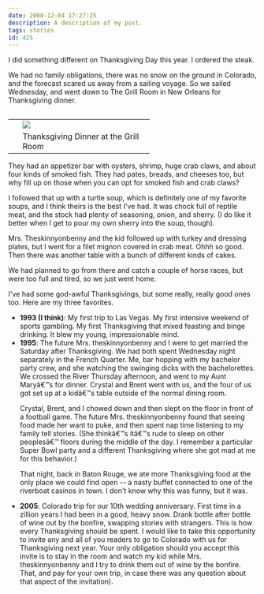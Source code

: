 ```yaml
---
date: 2008-12-04 17:27:25
description: A description of my post.
tags: stories
id: 425
---
```

I did something different on Thanksgiving Day this year.  I ordered the steak.

We had no family obligations, there was no snow on the ground in Colorado, and the forecast scared us away from a sailing voyage.  So we sailed Wednesday, and went down to The Grill Room in New Orleans for Thanksgiving dinner. 

<table cellpadding="2" align="right"><tr><td width="5" rowspan="2"><spacer type="block" width="5" height="1"></td><td width="250" ><img src="/img/thanksgiving08.jpg"></td></tr><tr><td class="caption" width="250">Thanksgiving Dinner at the Grill Room</td></tr></table>
<!--more-->
They had an appetizer bar with oysters, shrimp, huge crab claws, and about four kinds of smoked fish.  They had pates, breads, and cheeses too, but why fill up on those when you can opt for smoked fish and crab claws?

I followed that up with a turtle soup, which is definitely one of my favorite soups, and I think theirs is the best I've had.  It was chock full of reptile meat, and the stock had plenty of seasoning, onion, and sherry.  (I do like it better when I get to pour my own sherry into the soup, though).

Mrs. Theskinnyonbenny and the kid followed up with turkey and dressing plates, but I went for a filet mignon covered in crab meat.   Ohhh so good.  Then there was another table with a bunch of different kinds of cakes.

We had planned to go from there and catch a couple of horse races, but were too full and tired, so we just went home.

I've had some god-awful Thanksgivings, but some really, really good ones too.  Here are my three favorites.

<ul><li><b>1993 (I think)</b>:  My first trip to Las Vegas.  My first intensive weekend of sports gambling.  My first Thanksgiving that mixed feasting and binge drinking.  It blew my young, impressionable mind.</li>

<li><b>1995</b>:  The future Mrs. theskinnyonbenny and I were to get married the Saturday after Thanksgiving.  We had both spent Wednesday night separately in the French Quarter.  Me, bar hopping with my bachelor party crew, and she watching the swinging dicks with the bachelorettes.  We crossed the River Thursday afternoon, and went to my Aunt Maryâ€™s for dinner.  Crystal and Brent went with us, and the four of us got set up at a kidâ€™s table outside of the normal dining room.  

Crystal, Brent, and I chowed down and then slept on the floor in front of a football game.  The future Mrs. theskinnyonbenny found that seeing food made her want to puke, and then spent nap time listening to my family tell stories.  (She thinkâ€™s itâ€™s rude to sleep on other peoplesâ€™ floors during the middle of the day.  I remember a particular Super Bowl party and a different Thanksgiving where she got mad at me for this behavior.) 

That night, back in Baton Rouge, we ate more Thanksgiving food at the only place we could find open -- a nasty buffet connected to one of the riverboat casinos in town.  I don't know why this was funny, but it was.</li>

<li><b>2005</b>:  Colorado trip for our 10th wedding anniversary.  First time in a zillion years I had been in a good, heavy snow.  Drank bottle after bottle of wine out by the bonfire, swapping stories with strangers.  This is how every Thanksgiving should be spent.   
I would like to take this opportunity to invite any and all of you readers to go to Colorado with us for Thanksgiving next year.  Your only obligation should you accept this invite is to stay in the room and watch my kid while Mrs. theskinnyonbenny and I try to drink them out of wine by the bonfire.  That, and pay for your own trip, in case there was any question about that aspect of the invitation).</li></ul>
